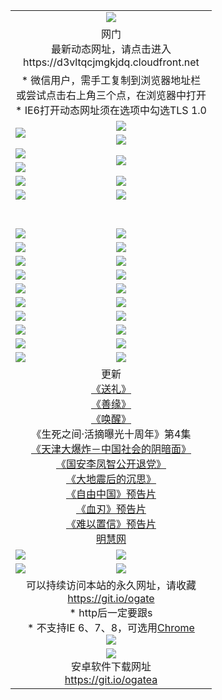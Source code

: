 ﻿<table>
  <tr></tr>
  <tr><td colspan=2 align=center><img src="https://cloud.githubusercontent.com/assets/11880933/13434984/f430fae2-e012-11e5-814f-c2df1e82b247.jpg" /></td></tr>
  <tr><td colspan=2 align=center>网门<br>最新动态网址，请点击进入
<br>https://d3vltqcjmgkjdq.cloudfront.net
    </td>
  </tr>
  <tr>
    <td colspan=2 align=center>* 微信用户，需手工复制到浏览器地址栏<br>或尝试点击右上角三个点，在浏览器中打开
    <br>* IE6打开动态网址须在选项中勾选TLS 1.0</td>
  </tr>
  <tr>
    <td rowspan=2><a href="https://d3vltqcjmgkjdq.cloudfront.net/ogUP.aspx?name=11DKC.mp4&list=11DKC" target="_blank"><img src="https://d3vltqcjmgkjdq.cloudfront.net/Up/11DKC1.jpg" /></a></td> 
    <td><div><a href="https://d3vltqcjmgkjdq.cloudfront.net/ogUP.aspx?name=LRWS.mp4&list=LRWS" target="_blank"><img src="https://d3vltqcjmgkjdq.cloudfront.net/Up/LRWS.jpg" /></a></td>
   </tr>
  <tr>
    <td><a href="https://d3vltqcjmgkjdq.cloudfront.net/ogNiceVedio.aspx" target="_blank"><img src="https://d3vltqcjmgkjdq.cloudfront.net/Up/11TGKDY.jpg" /></a></td>
  </tr>
  <tr>
    <td><a href="https://d3vltqcjmgkjdq.cloudfront.net/ogUP.aspx?name=JQR.mp4&count=2" target="_blank"><img src="https://d3vltqcjmgkjdq.cloudfront.net/Up/JQR.jpg" /></a></td>   
    <td rowspan=2><a href="https://d3vltqcjmgkjdq.cloudfront.net/ogUP.aspx?name=JP.mp4&count=9" target="_blank"><img src="https://d3vltqcjmgkjdq.cloudfront.net/Up/JP.jpg" /></td>
  </tr>
  <tr>
    <td><a href="https://d3vltqcjmgkjdq.cloudfront.net/ogUP.aspx?name=WH.mp4" target="_blank"><img src="https://d3vltqcjmgkjdq.cloudfront.net/Up/WH.jpg" /></a></td>
  </tr>
  <tr>
    <td><a href="https://d3vltqcjmgkjdq.cloudfront.net/ogUP.aspx?name=SSZJ.mp4&list=SSZJ" target="_blank"><img src="https://d3vltqcjmgkjdq.cloudfront.net/Up/SSZJ.jpg" /></a></td>
    <td><a href="https://d3vltqcjmgkjdq.cloudfront.net/ogUP.aspx?name=1XQK.mp4&count=13" target="_blank"><img src="https://d3vltqcjmgkjdq.cloudfront.net/Up/1XQK.jpg" /></a</td>
  </tr>
  <tr>
    <td><a href="https://d3vltqcjmgkjdq.cloudfront.net/ogUP.aspx?name=ZY.mp4&count=2015|16" target="_blank"><img src="https://d3vltqcjmgkjdq.cloudfront.net/Up/ZY.jpg" /></a</td>
    <td><a href="https://d3vltqcjmgkjdq.cloudfront.net/ogUP.aspx?name=XTFY.mp4&count=B|2,A|24" target="_blank"><img src="https://d3vltqcjmgkjdq.cloudfront.net/Up/XTFY.jpg" /></a></td>
  </tr>
  <tr height="40">
  </tr>
  <tr>
    <td><a href="https://d3vltqcjmgkjdq.cloudfront.net/ogUP.aspx?name=4SQQ.mp4&list=4SQQ" target="_blank"><img src="https://d3vltqcjmgkjdq.cloudfront.net/Up/4SQQ0.jpg"/></a></td>
    <td><a href="https://d3vltqcjmgkjdq.cloudfront.net/ogUP.aspx?name=4SHQ.mp4&list=4SHQ" target="_blank"><img src="https://d3vltqcjmgkjdq.cloudfront.net/Up/4SHQ0.jpg"/></a></td>
  </tr>
  <tr>
    <td><a href="https://d3vltqcjmgkjdq.cloudfront.net/ogUP.aspx?name=4SZG.mp4&list=4SZG" target="_blank"><img src="https://d3vltqcjmgkjdq.cloudfront.net/Up/4SZG0.jpg"/></a></td>
    <td><a href="https://d3vltqcjmgkjdq.cloudfront.net/ogUP.aspx?name=4SDJ.mp4&list=4SDJ" target="_blank"><img src="https://d3vltqcjmgkjdq.cloudfront.net/Up/4SDJ0.jpg"/></a></td>
  </tr>
  <tr>
    <td><a href="https://d3vltqcjmgkjdq.cloudfront.net/ogUP.aspx?name=4SGX.mp4&list=4SGX" target="_blank"><img src="https://d3vltqcjmgkjdq.cloudfront.net/Up/4SGX0.jpg"/></a></td>
    <td><a href="https://d3vltqcjmgkjdq.cloudfront.net/ogUP.aspx?name=4SHD.mp4&list=4SHD" target="_blank"><img src="https://d3vltqcjmgkjdq.cloudfront.net/Up/4SHD0.jpg"/></a></td>
  </tr>
  <tr>
    <td><a href="https://d3vltqcjmgkjdq.cloudfront.net/ogUP.aspx?name=4CTX.mp4&list=4CTX" target="_blank"><img src="https://d3vltqcjmgkjdq.cloudfront.net/Up/4CTX0.jpg"/></a></td>
    <td><a href="https://d3vltqcjmgkjdq.cloudfront.net/ogUP.aspx?name=4CWZ.mp4&list=4CWZ" target="_blank"><img src="https://d3vltqcjmgkjdq.cloudfront.net/Up/4CWZ0.jpg"/></a></td>
  </tr>
  <tr>
    <td><a href="https://d3vltqcjmgkjdq.cloudfront.net/onUP.aspx?name=https://d25hxnyejux8es.cloudfront.net/" target="_blank"><img src="https://d3vltqcjmgkjdq.cloudfront.net/Up/0DTW.jpg"/></a></td>
    <td><a href="https://d3vltqcjmgkjdq.cloudfront.net/onUP.aspx?name=https://d240ns8up8earz.cloudfront.net/acenter/" target="_blank"><img src="https://d3vltqcjmgkjdq.cloudfront.net/Up/0TDW.jpg" /></a></td>
  </tr>
  <tr>
    <td><a href="https://d3vltqcjmgkjdq.cloudfront.net/onUP.aspx?name=https://d4508d6vomz2p.cloudfront.net/gb/nsc413.htm" target="_blank"><img src="https://d3vltqcjmgkjdq.cloudfront.net/Up/0DJY.jpg" /></a></td>
    <td><a href="https://d3vltqcjmgkjdq.cloudfront.net/onUP.aspx?name=https://d3bxwq7vzudb5l.cloudfront.net/xtr/gb/prog204.html" target="_blank"><img src="https://d3vltqcjmgkjdq.cloudfront.net/Up/0XTR.jpg" /></a></td>
  </tr>
  <tr>
    <td><a href="https://d3vltqcjmgkjdq.cloudfront.net/onUP.aspx?name=https://d3aj00iefsmfgc.cloudfront.net/" target="_blank"><img src="https://d3vltqcjmgkjdq.cloudfront.net/Up/0MHW.jpg" /></a></td>
    <td><a href="https://d3vltqcjmgkjdq.cloudfront.net/onUP.aspx?name=https://d1sbg9daat0zu5.cloudfront.net/" target="_blank"><img src="https://d3vltqcjmgkjdq.cloudfront.net/Up/0ZJW.jpg" /></a></td>
  </tr>
  <tr>
    <td><a href="https://d3vltqcjmgkjdq.cloudfront.net/ogUP.aspx?name=0FG.zip" target="_blank"><img src="https://d3vltqcjmgkjdq.cloudfront.net/Up/0FG.jpg" /></a></td>
    <td><a href="https://d3vltqcjmgkjdq.cloudfront.net/ogUP.aspx?name=0FGA.apk" target="_blank"><img src="https://d3vltqcjmgkjdq.cloudfront.net/Up/0FGA.jpg" /></a></td>
  </tr>
  <tr>
    <td><a href="https://d3vltqcjmgkjdq.cloudfront.net/ogUP.aspx?name=0U.zip" target="_blank"><img src="https://d3vltqcjmgkjdq.cloudfront.net/Up/0U.jpg" /></a></td>
    <td><a href="https://d3vltqcjmgkjdq.cloudfront.net/ogUP.aspx?name=0UA.apk" target="_blank"><img src="https://d3vltqcjmgkjdq.cloudfront.net/Up/0UA.jpg" /></a></td>
  </tr>
  <tr>
    <td><a href="https://d3vltqcjmgkjdq.cloudfront.net/ogUP.aspx?name=0iPPOTV.zip" target="_blank"><img src="https://d3vltqcjmgkjdq.cloudfront.net/Up/0iPPOTV.jpg" /></a></td>
    <td><a href="https://d3vltqcjmgkjdq.cloudfront.net/ogUP.aspx?name=0iNTD.apk" target="_blank"><img src="https://d3vltqcjmgkjdq.cloudfront.net/Up/0iNTD.jpg" /></a></td>
  </tr>
  <tr>
    <td colspan=2 align=center>更新<br>
      <a href="https://d3vltqcjmgkjdq.cloudfront.net/ogUP.aspx?name=4ESL.mp4" target="_blank">《送礼》</a><br>
      <a href="https://d3vltqcjmgkjdq.cloudfront.net/ogUP.aspx?name=4ESY.mp4" target="_blank">《善缘》</a><br>
      <a href="https://d3vltqcjmgkjdq.cloudfront.net/ogUP.aspx?name=4EHX.mp4" target="_blank">《唤醒》</a><br>
      《生死之间·活摘曝光十周年》第4集</a><br>
      <a href="https://d3vltqcjmgkjdq.cloudfront.net/ogUP.aspx?name=4TJDBZ.mp4" target="_blank">《天津大爆炸－中国社会的阴暗面》</a><br>
      <a href="https://d3vltqcjmgkjdq.cloudfront.net/ogUP.aspx?name=4LFZ.mp4" target="_blank">《国安李凤智公开退党》</a><br>
      <a href="https://d3vltqcjmgkjdq.cloudfront.net/ogUP.aspx?name=4DDZHDCS.mp4" target="_blank">《大地震后的沉思》</a><br>
      <a href="https://d3vltqcjmgkjdq.cloudfront.net/ogUP.aspx?name=11ZYZG0.mp4" target="_blank">《自由中国》预告片</a><br>
      <a href="https://d3vltqcjmgkjdq.cloudfront.net/ogUP.aspx?name=11XR.mp4" target="_blank">《血刃》预告片</a><br>
      <a href="https://d3vltqcjmgkjdq.cloudfront.net/ogUP.aspx?name=11NYZX.mp4&count=2" target="_blank">《难以置信》预告片</a><br>
      <a href="https://d3vltqcjmgkjdq.cloudfront.net/onUP.aspx?name=https://www.minghui.org/" target="_blank">明慧网</a></td>
    </td>
  </tr>
  <tr>
    <td><a href="https://d3vltqcjmgkjdq.cloudfront.net/ogNice.aspx" target="_blank"><img src="https://cloud.githubusercontent.com/assets/11880933/13720378/f84bb392-e841-11e5-8739-815049dd6ff8.jpg" /></a></td>
    <td><a href="https://d3vltqcjmgkjdq.cloudfront.net/onCO.aspx?ob=600事物&op=增删改&args=WH1~%23类型6新闻%7c%23类型6评论&mode=" target="_blank"><img src="https://cloud.githubusercontent.com/assets/11880933/13720380/04d76a16-e842-11e5-8833-e627daa88802.jpg" /></a></td> 
  </tr>
  <tr>
    <td><a href="https://d3vltqcjmgkjdq.cloudfront.net/ogDY.aspx" target="_blank"><img src="https://cloud.githubusercontent.com/assets/11880933/13720384/11817090-e842-11e5-9571-7dc2f1af9f42.jpg" /></a></td>
    <td><a href="https://d3vltqcjmgkjdq.cloudfront.net/ogST.aspx" target="_blank"><img src="https://cloud.githubusercontent.com/assets/11880933/13720385/1467ea3c-e842-11e5-86df-c96c9a556aaf.jpg" /></a></td> 
  </tr>
  <!--tr>
    <td colspan=2 align=center>
      <微信可扫描以下临时二维码<br/>https://bit.ly/1mBQHW8<br/><a href="https://d3vltqcjmgkjdq.cloudfront.net/Up/0WMGDL3.png" target="_blank"><img src="https://d3vltqcjmgkjdq.cloudfront.net/Up/0WMGD3.png"/></a>
  </tr-->
  <tr>
    <td colspan=2 align=center>可以持续访问本站的永久网址，请收藏<br/><a href="https://git.io/ogate" target="_blank">https://git.io/ogate</a><br/>* http后一定要跟s<br/>* 不支持IE 6、7、8，可选用<a href="http://www.odisk.org/Upload/0ChromePortable.zip">Chrome</a><br/><a href="https://d3vltqcjmgkjdq.cloudfront.net/Up/0WMGDL2.png" target="_blank"><img src="https://d3vltqcjmgkjdq.cloudfront.net/Up/0WMGD2.png"/></a></td>
  </tr>
  <tr>
    <td colspan=2 align=center><a href="https://d3vltqcjmgkjdq.cloudfront.net/ogUP.aspx?name=0oGate.apk" target="_blank"><img src="https://cloud.githubusercontent.com/assets/11880933/13720399/75e143ee-e842-11e5-9f0a-1421f423c80f.jpg" /></a><br>安卓软件下载网址<br><a href="https://git.io/ogatea">https://git.io/ogatea</a></td>
  </tr>
  <!--tr>
    <td colspan=2 align=center>可能失效的动态网址
    </td>
  </tr-->
</table>
